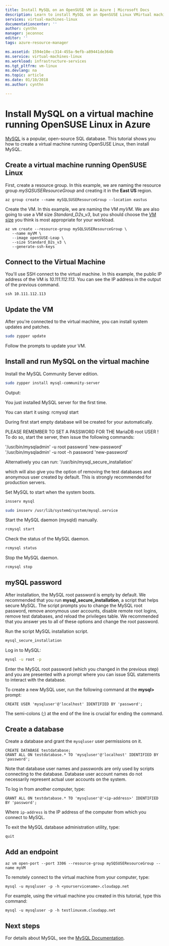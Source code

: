 ```yaml
---
title: Install MySQL on an OpenSUSE VM in Azure | Microsoft Docs
description: Learn to install MySQL on an OpenSUSE Linux VMirtual machine in Azure.
services: virtual-machines-linux
documentationcenter: ''
author: cynthn
manager: jeconnoc
editor: ''
tags: azure-resource-manager

ms.assetid: 1594e10e-c314-455a-9efb-a89441de364b
ms.service: virtual-machines-linux
ms.workload: infrastructure-services
ms.tgt_pltfrm: vm-linux
ms.devlang: na
ms.topic: article
ms.date: 01/10/2018
ms.author: cynthn

---
```

# Install MySQL on a virtual machine running OpenSUSE Linux in Azure

[MySQL](http://www.mysql.com) is a popular, open-source SQL database. This tutorial shows you how to create a virtual machine running OpenSUSE Linux, then install MySQL.


## Create a virtual machine running OpenSUSE Linux

First, create a resource group. In this example, we are naming the resource group *mySQSUSEResourceGroup* and creating it in the **East US** region.

```azurecli-interactive
az group create --name mySQLSUSEResourceGroup --location eastus
```

Create the VM. In this example, we are naming the VM *myVM*. We are also going to use a VM size *Standard_D2s_v3*, but you should choose the [VM size](sizes.md) you think is most appropriate for your workload.

```azurecli-interactive
az vm create --resource-group mySQLSUSEResourceGroup \
   --name myVM \
   --image openSUSE-Leap \
   --size Standard_D2s_v3 \
   --generate-ssh-keys
```


## Connect to the Virtual Machine

You'll use SSH connect to the virtual machine. In this example, the public IP address of the VM is *10.111.112.113*. You can see the IP address in the output of the previous command.

```azurecli-interactive  
ssh 10.111.112.113
```

 
## Update the VM
 
After you're connected to the virtual machine, you can install system updates and patches. 
   
```bash
sudo zypper update
```

Follow the prompts to update your VM.

## Install and run MySQL on the virtual machine


Install the MySQL Community Server edition.

```bash
sudo zypper install mysql-community-server
```
 
Output:

You just installed MySQL server for the first time.

You can start it using:
 rcmysql start

During first start empty database will be created for your automatically.

PLEASE REMEMBER TO SET A PASSWORD FOR THE MariaDB root USER !
To do so, start the server, then issue the following commands:

'/usr/bin/mysqladmin' -u root password 'new-password'
'/usr/bin/mysqladmin' -u root -h <hostname> password 'new-password'

Alternatively you can run:
'/usr/bin/mysql_secure_installation'

which will also give you the option of removing the test
databases and anonymous user created by default. This is
strongly recommended for production servers.

 
 
 
 
Set MySQL to start when the system boots.

```bash
insserv mysql

sudo insserv /usr/lib/systemd/system/mysql.service
```

Start the MySQL daemon (mysqld) manually.

```bash   
rcmysql start
```
   
Check the status of the MySQL daemon.
 
```bash 
rcmysql status
```
   
Stop the MySQL daemon.

```bash   
rcmysql stop
```

## mySQL password

After installation, the MySQL root password is empty by default. We recommended that you run **mysql\_secure\_installation**, a script that helps secure MySQL. The script prompts you to change the MySQL root password, remove anonymous user accounts, disable remote root logins, remove test databases, and reload the privileges table. We recommended that you answer yes to all of these options and change the root password.

Run the script MySQL installation script.

```bash
mysql_secure_installation
```

Log in to MySQL:

```bash  
mysql -u root -p
```
Enter the MySQL root password (which you changed in the previous step) and you are presented with a prompt where you can issue SQL statements to interact with the database.


To create a new MySQL user, run the following command at the **mysql>** prompt:

```   
CREATE USER 'mysqluser'@'localhost' IDENTIFIED BY 'password';
```
   
The semi-colons (;) at the end of the line is crucial for ending the command.


## Create a database


Create a database and grant the `mysqluser` user permissions on it.

```   
CREATE DATABASE testdatabase;
GRANT ALL ON testdatabase.* TO 'mysqluser'@'localhost' IDENTIFIED BY 'password';
```
   
Note that database user names and passwords are only used by scripts connecting to the database.  Database user account names do not necessarily represent actual user accounts on the system.

To log in from another computer, type:

```   
GRANT ALL ON testdatabase.* TO 'mysqluser'@'<ip-address>' IDENTIFIED BY 'password';
```
   
Where `ip-address` is the IP address of the computer from which you connect to MySQL.


To exit the MySQL database administration utility, type:

```    
quit
```

## Add an endpoint

```azurecli-interactive
az vm open-port --port 3306 --resource-group mySQSUSEResourceGroup --name myVM
```

To remotely connect to the virtual machine from your computer, type:

```   
mysql -u mysqluser -p -h <yourservicename>.cloudapp.net
```   
    
For example, using the virtual machine you created in this tutorial, type this command:

```   
mysql -u mysqluser -p -h testlinuxvm.cloudapp.net
```


## Next steps
For details about MySQL, see the [MySQL Documentation](http://dev.mysql.com/doc/index-topic.html).




